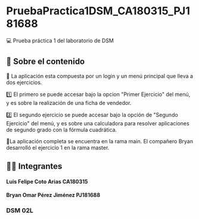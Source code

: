 # PruebaPractica1DSM_CA180315_PJ181688
:computer: Prueba práctica 1 del laboratorio de DSM
## :mag_right: Sobre el contenido
:closed_book: La aplicación esta compuesta por un login y un menú principal que lleva a dos ejercicios. 

:one: El primero se puede accesar bajo la opcion "Primer Ejercicio" del menú, y es sobre la realización de una ficha de vendedor. 
 
:two: El segundo ejercicio se puede accesar bajo la opción de "Segundo Ejercicio" del menú, y es sobre una calculadora para resolver aplicaciones de segundo grado con la fórmula cuadrática.

:loudspeaker:La aplicación completa se encuentra en la rama main. El compañero Bryan desarrolló el ejercicio 1 en la rama master. 
## :man_technologist: Integrantes 
#### Luis Felipe Coto Arias CA180315
#### Bryan Omar Pérez Jiménez PJ181688
### DSM 02L 
